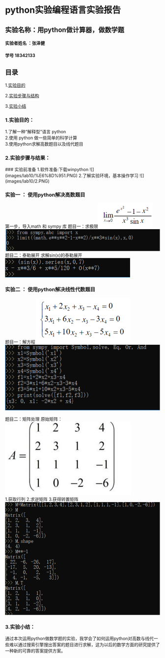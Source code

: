 # python实验编程语言实验报告

## 实验名称：用python做计算器，做数学题
#### 实验者姓名 ：张泽健 
#### 学号 18342133

## 目录
1.[实验目的](#1)<br/>


2.[实验步骤与结构](#2)<br/>


3.[实验小结](#3)<br/>

<h3 id="1">1.实验目的：</h3>	
1.了解一种“解释型”语言 python <br/>
2.使用 python 做一些简单的科学计算<br/>
3.使用python求解高数题目以及线代题目<br/>


<h3 id="2">2.实验步骤与结果：</h3>
###   实验前准备 
1.软件准备:下载winpython
![](images/lab10/%E6%8D%951.PNG)
2.了解实验环境，基本操作学习
![](images/lab10/2.PNG)


### 实验一 ： 使用python解决高数题目
第一步，导入math 和 sympy 库
题目一：求极限![](images/lab10/3.PNG)    ![](images/lab10/4.PNG) <br/>
题目二：泰勒展开
求解sin(x)的泰勒展开
![](images/lab10/5.PNG)

### 实验二 ： 使用python解决线性代数题目

题目一：解方程
![](images/lab10/6.PNG)
![](images/lab10/7.PNG)

题目二：矩阵处理
原始矩阵：![](images/lab10/8.PNG) <br/>
1.获取行列
2.求逆矩阵
3.获得转置矩阵![](images/lab10/9.PNG)

<h3 id="3">3.实验小结：</h3>
通过本次运用python做数学题的实验，我学会了如何运用python对高数与线代一些难以通过搜索引擎搜出答案的题目进行求解，这为以后的数学方面的研究提供了一种新的可靠的答案提供方案。
